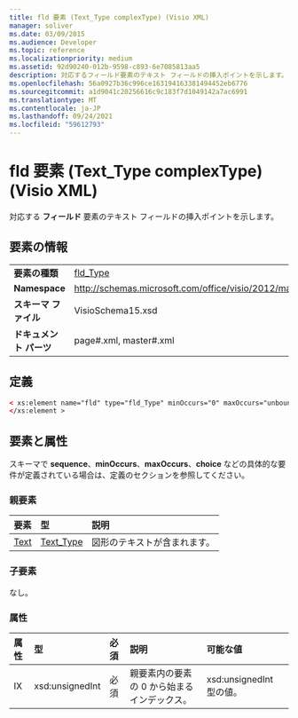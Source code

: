 ```yaml
---
title: fld 要素 (Text_Type complexType) (Visio XML)
manager: soliver
ms.date: 03/09/2015
ms.audience: Developer
ms.topic: reference
ms.localizationpriority: medium
ms.assetid: 92d90240-012b-9598-c893-6e7085813aa5
description: 対応するフィールド要素のテキスト フィールドの挿入ポイントを示します。
ms.openlocfilehash: 56a0927b36c996ce163194163381494452eb6776
ms.sourcegitcommit: a1d9041c20256616c9c183f7d1049142a7ac6991
ms.translationtype: MT
ms.contentlocale: ja-JP
ms.lasthandoff: 09/24/2021
ms.locfileid: "59612793"
---
```

# <a name="fld-element-text_type-complextype-visio-xml"></a>fld 要素 (Text_Type complexType) (Visio XML)

対応する **フィールド** 要素のテキスト フィールドの挿入ポイントを示します。 
  
## <a name="element-information"></a>要素の情報

|||
|:-----|:-----|
|**要素の種類** <br/> |[fld_Type](fld_type-complextypevisio-xml.md) <br/> |
|**Namespace** <br/> |http://schemas.microsoft.com/office/visio/2012/main  <br/> |
|**スキーマ ファイル** <br/> |VisioSchema15.xsd  <br/> |
|**ドキュメント パーツ** <br/> |page#.xml, master#.xml  <br/> |
   
## <a name="definition"></a>定義

```XML
< xs:element name="fld" type="fld_Type" minOccurs="0" maxOccurs="unbounded" >
</xs:element >
```

## <a name="elements-and-attributes"></a>要素と属性

スキーマで **sequence**、**minOccurs**、**maxOccurs**、**choice** などの具体的な要件が定義されている場合は、定義のセクションを参照してください。 
  
### <a name="parent-elements"></a>親要素

|**要素**|**型**|**説明**|
|:-----|:-----|:-----|
|[Text](text-element-shapesheet_type-complextypevisio-xml.md) <br/> |[Text_Type](text_type-complextypevisio-xml.md) <br/> |図形のテキストが含まれます。  <br/> |
   
### <a name="child-elements"></a>子要素

なし。
  
### <a name="attributes"></a>属性

|**属性**|**型**|**必須**|**説明**|**可能な値**|
|:-----|:-----|:-----|:-----|:-----|
|IX  <br/> |xsd:unsignedInt  <br/> |必須  <br/> |親要素内の要素の 0 から始まるインデックス。  <br/> |xsd:unsignedInt 型の値。  <br/> |
   


